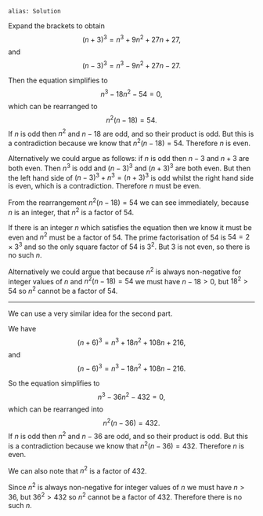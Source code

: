 ````
alias: Solution
````

Expand the brackets to obtain $$(n+3)^3=n^3+9n^2+27n+27,$$ and $$(n-3)^3=n^3-9n^2+27n-27.$$

Then the equation simplifies to $$n^3-18n^2-54=0,$$ which can be rearranged to $$n^2(n-18)=54.$$ If $n$ is odd then $n^2$ and $n-18$ are odd, and so their product is odd. But this is a contradiction because we know that $n^2(n-18)=54$.  Therefore $n$ is even.

Alternatively we could argue as follows: if $n$ is odd then $n-3$ and $n+3$ are both even. Then $n^3$ is odd and $(n-3)^3$ and $(n+3)^3$ are both even. But then the left hand side of $(n-3)^3+n^3=(n+3)^3$ is odd whilst the right hand side is even, which is a contradiction. Therefore $n$ must be even.

From the rearrangement $n^2(n-18)=54$ we can see immediately, because $n$ is an integer, that $n^2$ is a factor of $54$.

If there is an integer $n$ which satisfies the equation then we know it must be even and $n^2$ must be a factor of $54$. The prime factorisation of $54$ is $54=2\times3^3$ and so the only square factor of $54$ is $3^2$. But $3$ is not even, so there is no such $n$.

Alternatively we could argue that because $n^2$ is always non-negative for integer values of $n$ and $n^2(n-18)=54$ we must have $n-18 > 0$, but $18^2>54$ so $n^2$ cannot be a factor of $54$.

* * *

We can use a very similar idea for the second part.

We have
$$(n+6)^3=n^3+18n^2+108n+216,$$ and $$(n-6)^3=n^3-18n^2+108n-216.$$

So the equation simplifies to $$n^3-36n^2-432=0,$$ which can be rearranged into $$n^2(n-36)=432.$$ If $n$ is odd then $n^2$ and $n-36$ are odd, and so their product is odd. But this is a contradiction because we know that $n^2(n-36)=432.$ Therefore $n$ is even.

We can also note that $n^2$ is a factor of $432$.

Since $n^2$ is always non-negative for integer values of $n$ we must have $n>36$, but $36^2>432$ so $n^2$ cannot be a factor of $432$. Therefore there is no such $n$.
